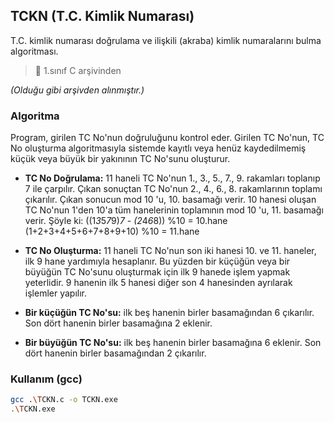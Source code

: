 ## TCKN (T.C. Kimlik Numarası)

T.C. kimlik numarası doğrulama ve ilişkili (akraba) kimlik numaralarını bulma algoritması.

> :beginner: 1.sınıf C arşivinden

*(Olduğu gibi arşivden alınmıştır.)*

### Algoritma
Program, girilen TC No'nun doğruluğunu kontrol eder.
Girilen TC No'nun, TC No oluşturma algoritmasıyla sistemde kayıtlı veya henüz kaydedilmemiş küçük veya büyük bir yakınının TC No'sunu oluşturur.

- **TC No Doğrulama:**	11 haneli TC No'nun 1., 3., 5., 7., 9. rakamları toplanıp 7 ile çarpılır.
					Çıkan sonuçtan TC No'nun 2., 4., 6., 8. rakamlarının toplamı çıkarılır.
					Çıkan sonucun mod 10 'u, 10. basamağı verir.
					10 hanesi oluşan TC No'nun 1'den 10'a tüm hanelerinin toplamının mod 10 'u, 11. basamağı verir.
					Şöyle ki:	((1*3*5*7*9)*7 - (2*4*6*8)) %10 = 10.hane
								(1+2+3+4+5+6+7+8+9+10) %10 = 11.hane

- **TC No Oluşturma:**	11 haneli TC No'nun son iki hanesi 10. ve 11. haneler, ilk 9 hane yardımıyla hesaplanır.
					Bu yüzden bir küçüğün veya bir büyüğün TC No'sunu oluşturmak için ilk 9 hanede işlem yapmak yeterlidir.
					9 hanenin ilk 5 hanesi diğer son 4 hanesinden ayrılarak işlemler yapılır.

- **Bir küçüğün TC No'su:**	ilk beş hanenin birler basamağından 6 çıkarılır.
						Son dört hanenin birler basamağına 2 eklenir.

- **Bir büyüğün TC No'su:**	ilk beş hanenin birler basamağına 6 eklenir.
						Son dört hanenin birler basamağından 2 çıkarılır.


### Kullanım (gcc)
```sh
gcc .\TCKN.c -o TCKN.exe
.\TCKN.exe
```
